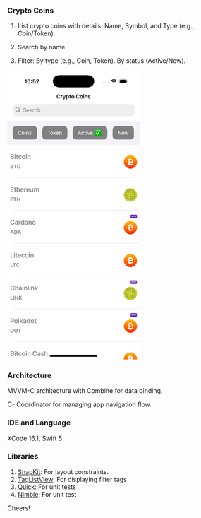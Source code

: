 ### Crypto Coins
1. List crypto coins with details:
  Name, Symbol, and Type (e.g., Coin/Token).

2. Search by name.
3. Filter:
   By type (e.g., Coin, Token).
   By status (Active/New).

<img src="Screenshot/crypto-screenshot.png" width="300"/>

### Architecture
MVVM-C architecture with Combine for data binding.

C- Coordinator for managing app navigation flow.

### IDE and Language 
XCode 16.1, Swift 5

### Libraries
1. [SnapKit](https://github.com/SnapKit/SnapKit): For layout constraints.
2. [TagListView](https://github.com/ElaWorkshop/TagListView): For displaying filter tags
3. [Quick](https://github.com/Quick/Quick): For unit tests
4. [Nimble](https://github.com/Quick/Nimble): For unit test

Cheers!
